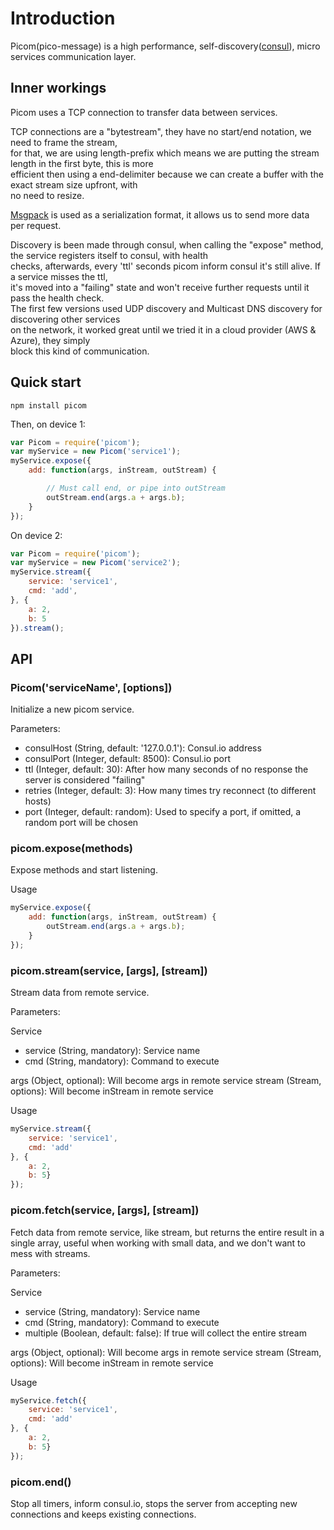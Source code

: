 # Introduction

Picom(pico-message) is a high performance, self-discovery([consul](https://www.consul.io/)), micro services communication layer.

## Inner workings
Picom uses a TCP connection to transfer data between services.  

TCP connections are a "bytestream", they have no start/end notation, we need to frame the stream,  
for that, we are using length-prefix which means we are putting the stream length in the first byte, this is more  
efficient then using a end-delimiter because we can create a buffer with the exact stream size upfront, with  
no need to resize.

[Msgpack](http://msgpack.org/) is used as a serialization format, it allows us to send more data per request.   

Discovery is been made through consul, when calling the "expose" method, the service registers itself to consul, with health  
checks, afterwards, every 'ttl' seconds picom inform consul it's still alive. If a service misses the ttl,  
it's moved into a "failing" state and won't receive further requests until it pass the health check.  
The first few versions used UDP discovery and Multicast DNS discovery for discovering other services  
on the network, it worked great until we tried it in a cloud provider (AWS & Azure), they simply  
block this kind of communication.

## Quick start

	npm install picom

Then, on device 1:

```js
var Picom = require('picom');
var myService = new Picom('service1');
myService.expose({
	add: function(args, inStream, outStream) {

		// Must call end, or pipe into outStream
		outStream.end(args.a + args.b);
	}
});
```

On device 2:

```js
var Picom = require('picom');
var myService = new Picom('service2');
myService.stream({
	service: 'service1', 
	cmd: 'add', 
}, {
	a: 2, 
	b: 5
}).stream();
```

## API

### Picom('serviceName', [options])

Initialize a new picom service.

Parameters:

 * consulHost (String, default: '127.0.0.1'): Consul.io address
 * consulPort (Integer, default: 8500): Consul.io port
 * ttl (Integer, default: 30): After how many seconds of no response the server is considered "failing"
 * retries (Integer, default: 3): How many times try reconnect (to different hosts)
 * port (Integer, default: random): Used to specify a port, if omitted, a random port will be chosen

### picom.expose(methods)

Expose methods and start listening.

Usage

```js
myService.expose({
	add: function(args, inStream, outStream) {
		outStream.end(args.a + args.b);
	}
});
```

### picom.stream(service, [args], [stream])

Stream data from remote service.

Parameters:

Service

 * service (String, mandatory): Service name
 * cmd (String, mandatory): Command to execute

args (Object, optional): Will become args in remote service
stream (Stream, options): Will become inStream in remote service

Usage

```js
myService.stream({
	service: 'service1', 
	cmd: 'add'
}, {
	a: 2, 
	b: 5}
});
```

### picom.fetch(service, [args], [stream])

Fetch data from remote service, like stream, but returns the entire result in a single array,
useful when working with small data, and we don't want to mess with streams.

Parameters:

Service

 * service (String, mandatory): Service name
 * cmd (String, mandatory): Command to execute
 * multiple (Boolean, default: false): If true will collect the entire stream

args (Object, optional): Will become args in remote service
stream (Stream, options): Will become inStream in remote service

Usage

```js
myService.fetch({
	service: 'service1', 
	cmd: 'add'
}, {
	a: 2, 
	b: 5}
});
```

### picom.end()

Stop all timers, inform consul.io, stops the server from accepting new connections and keeps existing connections.
